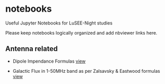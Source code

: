 # notebooks

Useful Jupyter Notebooks for LuSEE-Night studies

Please keep notebooks logically organized and add nbviewer links here.

## Antenna related 

 * Dipole Impendance Formulas
[view](https://nbviewer.jupyter.org/github/lusee-night/notebooks/blob/master/antenna_design/Dipole_Impedance_Formulas_220301.ipynb)

 * Galactic Flux in 1-50MHz band as per Zalsavsky & Eastwood formulas
[view](https://nbviewer.jupyter.org/github/lusee-night/notebooks/blob/master/antenna_design/Galactix_Flux_Zaslavsky_Eastwood.ipynb)
 

